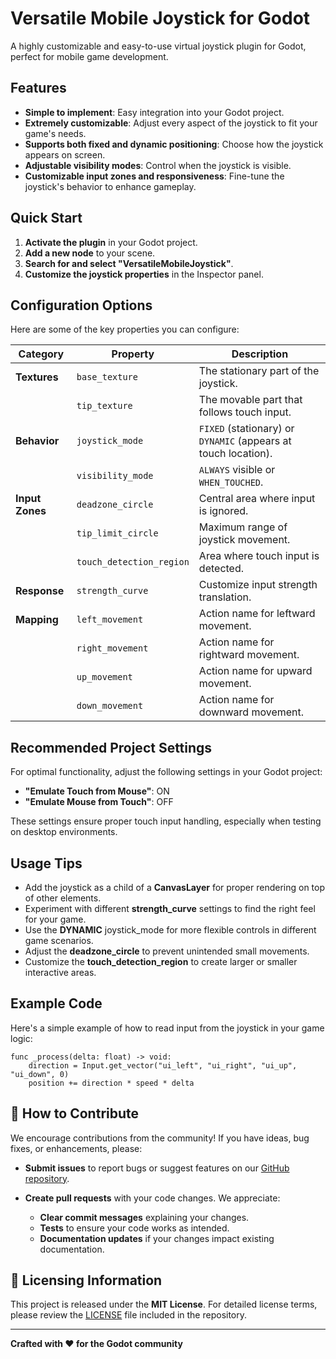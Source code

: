 # Versatile Mobile Joystick for Godot

A highly customizable and easy-to-use virtual joystick plugin for Godot, perfect for mobile game development.

## Features

- **Simple to implement**: Easy integration into your Godot project.
- **Extremely customizable**: Adjust every aspect of the joystick to fit your game's needs.
- **Supports both fixed and dynamic positioning**: Choose how the joystick appears on screen.
- **Adjustable visibility modes**: Control when the joystick is visible.
- **Customizable input zones and responsiveness**: Fine-tune the joystick's behavior to enhance gameplay.

## Quick Start

1. **Activate the plugin** in your Godot project.
2. **Add a new node** to your scene.
3. **Search for and select "VersatileMobileJoystick"**.
4. **Customize the joystick properties** in the Inspector panel.

## Configuration Options

Here are some of the key properties you can configure:

| Category          | Property            | Description                                                                 |
|-------------------|---------------------|-----------------------------------------------------------------------------|
| **Textures**      | `base_texture`      | The stationary part of the joystick.                                        |
|                   | `tip_texture`       | The movable part that follows touch input.                                  |
| **Behavior**      | `joystick_mode`     | `FIXED` (stationary) or `DYNAMIC` (appears at touch location).              |
|                   | `visibility_mode`   | `ALWAYS` visible or `WHEN_TOUCHED`.                                         |
| **Input Zones**   | `deadzone_circle`   | Central area where input is ignored.                                        |
|                   | `tip_limit_circle`  | Maximum range of joystick movement.                                         |
|                   | `touch_detection_region` | Area where touch input is detected.                             |
| **Response**      | `strength_curve`    | Customize input strength translation.                                       |
| **Mapping**       | `left_movement`     | Action name for leftward movement.                                          |
|                   | `right_movement`    | Action name for rightward movement.                                         |
|                   | `up_movement`       | Action name for upward movement.                                            |
|                   | `down_movement`     | Action name for downward movement.                                          |

## Recommended Project Settings

For optimal functionality, adjust the following settings in your Godot project:

- **"Emulate Touch from Mouse"**: ON
- **"Emulate Mouse from Touch"**: OFF

These settings ensure proper touch input handling, especially when testing on desktop environments.

## Usage Tips

- Add the joystick as a child of a **CanvasLayer** for proper rendering on top of other elements.
- Experiment with different **strength_curve** settings to find the right feel for your game.
- Use the **DYNAMIC** joystick_mode for more flexible controls in different game scenarios.
- Adjust the **deadzone_circle** to prevent unintended small movements.
- Customize the **touch_detection_region** to create larger or smaller interactive areas.

## Example Code

Here's a simple example of how to read input from the joystick in your game logic:

```gdscript
func _process(delta: float) -> void:
    direction = Input.get_vector("ui_left", "ui_right", "ui_up", "ui_down", 0)
    position += direction * speed * delta
```

## 🤝 How to Contribute

We encourage contributions from the community! If you have ideas, bug fixes, or enhancements, please:

- **Submit issues** to report bugs or suggest features on our [GitHub repository](https://github.com/MarcoFazioRandom/Virtual-Joystick-Godot).
- **Create pull requests** with your code changes. We appreciate:

  - **Clear commit messages** explaining your changes.
  - **Tests** to ensure your code works as intended.
  - **Documentation updates** if your changes impact existing documentation.

## 📄 Licensing Information

This project is released under the **MIT License**. For detailed license terms, please review the [LICENSE](LICENSE) file included in the repository.

---

**Crafted with ❤️ for the Godot community**
